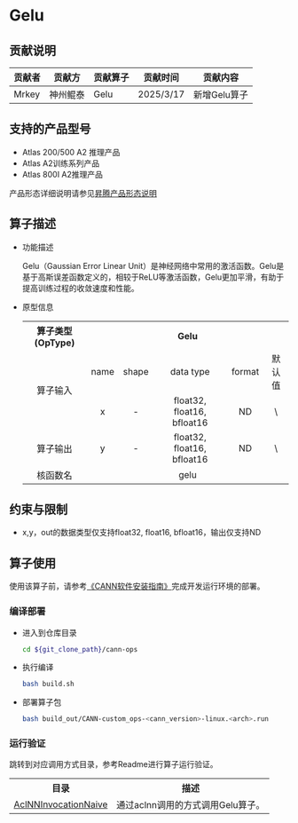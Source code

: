 # Gelu
## 贡献说明
| 贡献者   | 贡献方  | 贡献算子 | 贡献时间      | 贡献内容     |
|-------|------|------|-----------|----------|
| Mrkey | 神州鲲泰 | Gelu | 2025/3/17 | 新增Gelu算子 |

## 支持的产品型号

- Atlas 200/500 A2 推理产品
- Atlas A2训练系列产品
- Atlas 800I A2推理产品

产品形态详细说明请参见[昇腾产品形态说明](http://www.hiascend.com/document/redirect/CannCommunityProductForm)

## 算子描述

- 功能描述

  Gelu（Gaussian Error Linear Unit）是神经网络中常用的激活函数。Gelu是基于高斯误差函数定义的，相较于ReLU等激活函数，Gelu更加平滑，有助于提高训练过程的收敛速度和性能。

- 原型信息

  <table>
    <tr><th align="center">算子类型(OpType)</th><th colspan="5" align="center">Gelu</th></tr>
    <tr><td rowspan="2" align="center">算子输入</td><td align="center">name</td><td align="center">shape</td><td align="center">data type</td><td align="center">format</td><td align="center">默认值</td></tr>
    
    <tr><td align="center">x</td><td align="center">-</td><td align="center">float32, float16, bfloat16</td><td align="center">ND</td><td align="center">\</td></tr>
    
    <tr><td rowspan="1" align="center">算子输出</td><td align="center">y</td><td align="center">-</td><td align="center">float32, float16, bfloat16</td><td align="center">ND</td><td align="center">\</td></tr>
    
    <tr><td rowspan="1" align="center">核函数名</td><td colspan="5" align="center">gelu</td></td></tr>
  </table>

## 约束与限制
- x,y，out的数据类型仅支持float32, float16, bfloat16，输出仅支持ND

## 算子使用
使用该算子前，请参考[《CANN软件安装指南》](https://hiascend.com/document/redirect/CannCommunityInstSoftware)完成开发运行环境的部署。

### 编译部署
  - 进入到仓库目录

    ```bash
    cd ${git_clone_path}/cann-ops
    ```

  - 执行编译

    ```bash
    bash build.sh
    ```

  - 部署算子包

    ```bash
    bash build_out/CANN-custom_ops-<cann_version>-linux.<arch>.run
    ```
    

### 运行验证
跳转到对应调用方式目录，参考Readme进行算子运行验证。
<table>
    <th>目录</th><th>描述</th>
    <tr>
        <td><a href="./examples/AclNNInvocationNaive"> AclNNInvocationNaive</td><td>通过aclnn调用的方式调用Gelu算子。</td>
    </tr>
</table>
